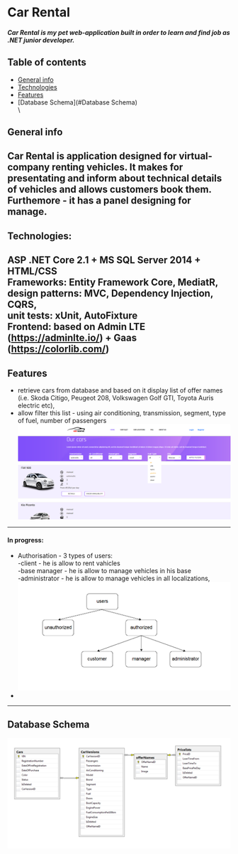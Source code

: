 # Car Rental
##### Car Rental is my pet web-application built in order to learn and find job as .NET junior developer.  

## Table of contents
* [General info](#general-info)
* [Technologies](#technologies)
* [Features](#features)
* [Database Schema](#Database Schema)
\
\
## General info
Car Rental is application designed for virtual-company renting vehicles. It makes for presentating and inform about technical details of vehicles and allows customers book them. Furthemore - it has a panel designing for manage.
---
## Technologies: 
ASP .NET Core 2.1 + MS SQL Server 2014 + HTML/CSS \
Frameworks: Entity Framework Core, MediatR, \
design patterns: MVC, Dependency Injection, CQRS, \
unit tests: xUnit, AutoFixture \
Frontend: based on Admin LTE (https://adminlte.io/) + Gaas (https://colorlib.com/) 
---
## Features
* retrieve cars from database and based on it display list of offer names (i.e. Skoda Citigo, Peugeot 208, Volkswagen Golf GTI, Toyota Auris electric etc), 
* allow filter this list - using air conditioning, transmission, segment, type of fuel, number of passengers \
![](CarRental/wwwroot/img/App%20screens/CarsList.png?raw=true)
---
#### In progress:
* Authorisation - 3 types of users: \
-client - he is allow to rent vahicles \
-base manager - he is allow to manage vehicles in his base \
-administrator - he is allow to manage vehicles in all localizations, \
![](CarRental/wwwroot/img/App%20screens/Car%20Rental%20users.png?raw=true)
*
---
## Database Schema
![](CarRental/wwwroot/img/App%20screens/DBSchema.png?raw=true)
